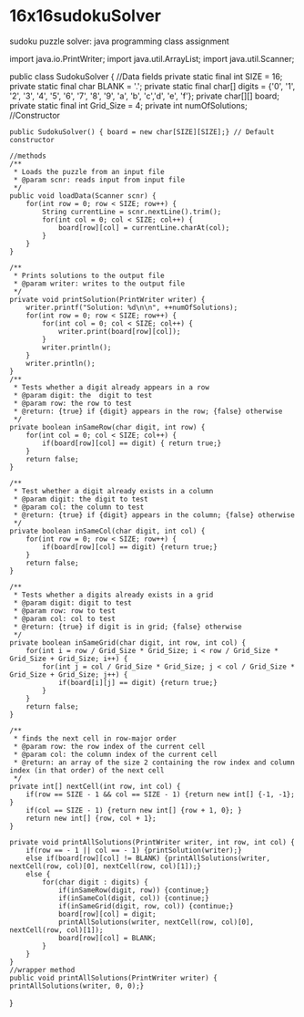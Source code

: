 # 16x16sudokuSolver
sudoku puzzle solver: java programming class assignment





import java.io.PrintWriter;
import java.util.ArrayList;
import java.util.Scanner;

public class SudokuSolver {
	//Data fields
	private static final int SIZE = 16;
	private static final char BLANK = '.';
	private static final char[] digits = {'0', '1', '2', '3', '4', '5', '6', '7', '8', '9', 'a', 'b', 'c','d', 'e', 'f'};
	private char[][] board;
	private static final int Grid_Size = 4;
	private int numOfSolutions;
	//Constructor
	
	public SudokuSolver() { board = new char[SIZE][SIZE];} // Default constructor
	
	//methods
	/**
	 * Loads the puzzle from an input file
	 * @param scnr: reads input from input file
	 */
	public void loadData(Scanner scnr) {
		for(int row = 0; row < SIZE; row++) {
			String currentLine = scnr.nextLine().trim();
			for(int col = 0; col < SIZE; col++) {
				board[row][col] = currentLine.charAt(col);
			}
		}
	}
	
	/**
	 * Prints solutions to the output file
	 * @param writer: writes to the output file
	 */
	private void printSolution(PrintWriter writer) {
		writer.printf("Solution: %d\n\n", ++numOfSolutions);
		for(int row = 0; row < SIZE; row++) {
			for(int col = 0; col < SIZE; col++) {
				writer.print(board[row][col]);
			}
			writer.println();
		}
		writer.println();
	}
	/**
	 * Tests whether a digit already appears in a row
	 * @param digit: the  digit to test
	 * @param row: the row to test
	 * @return: {true} if {digit} appears in the row; {false} otherwise
	 */
	private boolean inSameRow(char digit, int row) {
		for(int col = 0; col < SIZE; col++) {
			if(board[row][col] == digit) { return true;}
		}
		return false;
	}
	
	/**
	 * Test whether a digit already exists in a column
	 * @param digit: the digit to test
	 * @param col: the column to test
	 * @return: {true} if {digit} appears in the column; {false} otherwise
	 */
	private boolean inSameCol(char digit, int col) {
		for(int row = 0; row < SIZE; row++) {
			if(board[row][col] == digit) {return true;}
		}
		return false;
	}
	
	/**
	 * Tests whether a digits already exists in a grid
	 * @param digit: digit to test
	 * @param row: row to test
	 * @param col: col to test
	 * @return: {true} if digit is in grid; {false} otherwise
	 */
	private boolean inSameGrid(char digit, int row, int col) {
		for(int i = row / Grid_Size * Grid_Size; i < row / Grid_Size * Grid_Size + Grid_Size; i++) {
			for(int j = col / Grid_Size * Grid_Size; j < col / Grid_Size * Grid_Size + Grid_Size; j++) {
				if(board[i][j] == digit) {return true;}
			}
		}
		return false;
	}
	
	/**
	 * finds the next cell in row-major order
	 * @param row: the row index of the current cell
	 * @param col: the column index of the current cell
	 * @return: an array of the size 2 containing the row index and column index (in that order) of the next cell
	 */
	private int[] nextCell(int row, int col) {
		if(row == SIZE - 1 && col == SIZE - 1) {return new int[] {-1, -1}; }
		if(col == SIZE - 1) {return new int[] {row + 1, 0}; }
		return new int[] {row, col + 1};
	}
	
	private void printAllSolutions(PrintWriter writer, int row, int col) {
		if(row == - 1 || col == - 1) {printSolution(writer);}
		else if(board[row][col] != BLANK) {printAllSolutions(writer, nextCell(row, col)[0], nextCell(row, col)[1]);}
		else {
			for(char digit : digits) {
				if(inSameRow(digit, row)) {continue;}
				if(inSameCol(digit, col)) {continue;}
				if(inSameGrid(digit, row, col)) {continue;}
				board[row][col] = digit;
				printAllSolutions(writer, nextCell(row, col)[0], nextCell(row, col)[1]);
				board[row][col] = BLANK;
			}			
		}
	}
	//wrapper method
	public void printAllSolutions(PrintWriter writer) { printAllSolutions(writer, 0, 0);}
}
